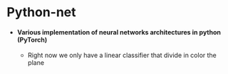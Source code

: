 # Python-net
* #### Various implementation of neural networks architectures in python (PyTorch)
  * Right now we only have a linear classifier that divide in color the plane
